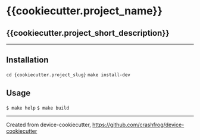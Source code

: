 # {{cookiecutter.project_name}}

## {{cookiecutter.project_short_description}}

---

## Installation

`cd {cookiecutter.project_slug}`
`make install-dev`

## Usage

`$ make help`
`$ make build`

---
Created from device-cookiecutter, https://github.com/crashfrog/device-cookiecutter